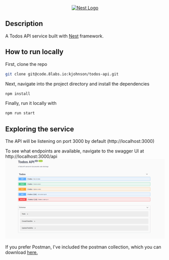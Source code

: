 <p align="center">
  <a href="http://nestjs.com/" target="blank"><img src="https://nestjs.com/img/logo_text.svg" width="320" alt="Nest Logo" /></a>
</p>

## Description

A Todos API service built with [Nest](https://github.com/nestjs/nest) framework.

## How to run locally

First, clone the repo
```bash
git clone git@code.8labs.io:kjohnson/todos-api.git
```

Next, navigate into the project directory and install the dependencies

```bash
npm install
```

Finally, run it locally with
```bash
npm run start
```

## Exploring the service
The API will be listening on port 3000 by default (http://localhost:3000)

To see what endpoints are available, navigate to the swagger UI at http://localhost:3000/api
![Screenshot](./code-challenge-swagger.png)

If you prefer Postman, I've included the postman collection, which you can download <a href="./code-challenge-backend.postman_collection.json" download>here</href>.